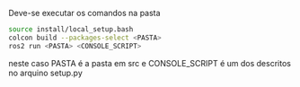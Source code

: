 Deve-se executar os comandos na pasta

```sh
source install/local_setup.bash
colcon build --packages-select <PASTA>
ros2 run <PASTA> <CONSOLE_SCRIPT>
```
neste caso PASTA é a pasta em src e CONSOLE_SCRIPT é um dos descritos no arquino setup.py
